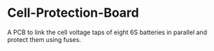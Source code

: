 # Cell-Protection-Board
A PCB to link the cell voltage taps of eight 6S batteries in parallel and protect them using fuses.
